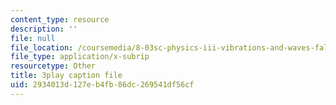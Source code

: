 ```yaml
---
content_type: resource
description: ''
file: null
file_location: /coursemedia/8-03sc-physics-iii-vibrations-and-waves-fall-2016/2934013d127eb4fb86dc269541df56cf_J1uHGy1tRmM.srt
file_type: application/x-subrip
resourcetype: Other
title: 3play caption file
uid: 2934013d-127e-b4fb-86dc-269541df56cf
---
```

